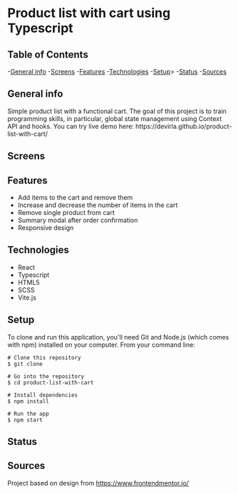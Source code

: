 # Product list with cart using Typescript

## Table of Contents
  -[General info](#general-info)
   -[Screens](#screens)
  -[Features](#features)
  -[Technologies](#technologies)
  -[Setup](#setup)>
  -[Status](#status)
  -[Sources](#sources)


## General info

<p>
Simple product list with a functional cart. The goal of this project is to train programming skills, in particular, global state management using Context API and hooks. You can try live demo here: https://devirla.github.io/product-list-with-cart/ 
</p>

## Screens

## Features

<ul>
  <li>Add items to the cart and remove them</li>
  <li>Increase and decrease the number of items in the cart</li>
  <li>Remove single product from cart</li>
  <li>Summary modal after order confirmation </li>
  <li>Responsive design</li>
</ul>

## Technologies

<ul> 
  <li>React</li>
  <li>Typescript</li>
  <li>HTML5</li>
  <li>SCSS</li>
  <li>Vite.js</li>
</ul>

## Setup

To clone and run this application, you'll need Git and Node.js (which comes with npm) installed on your computer. From your command line:

```
# Clone this repository
$ git clone

# Go into the repository
$ cd product-list-with-cart

# Install dependencies
$ npm install

# Run the app
$ npm start
```

## Status

## Sources

Project based on design from https://www.frontendmentor.io/
